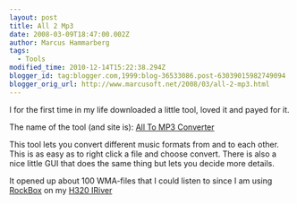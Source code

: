 ```yaml
---
layout: post
title: All 2 Mp3
date: 2008-03-09T18:47:00.002Z
author: Marcus Hammarberg
tags:
  - Tools
modified_time: 2010-12-14T15:22:38.294Z
blogger_id: tag:blogger.com,1999:blog-36533086.post-63039015982749094
blogger_orig_url: http://www.marcusoft.net/2008/03/all-2-mp3.html
---
```


I
for the first time in my life downloaded a little tool, loved it and
payed for it.

The name of the tool (and site is): [All To MP3
Converter](http://www.wma-mp3.com/)

This tool lets you convert different music formats from and to each
other. This is as easy as to right click a file and choose
convert. There is also a nice little GUI that does the same thing but
lets you decide more details.

It opened up about 100 WMA-files that I could listen to
since I am using [RockB<span
class="blsp-spelling-corrected">ox](http://www.rockbox.org/) on
my [H320 IRiver](http://en.wikipedia.org/wiki/Iriver_H300_series)
